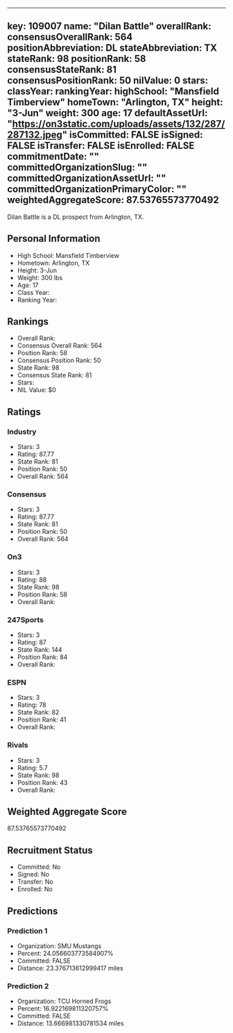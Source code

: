 ---
  key: 109007
  name: "Dilan Battle"
  overallRank: 
  consensusOverallRank: 564
  positionAbbreviation: DL
  stateAbbreviation: TX
  stateRank: 98
  positionRank: 58
  consensusStateRank: 81
  consensusPositionRank: 50
  nilValue: 0
  stars: 
  classYear: 
  rankingYear: 
  highSchool: "Mansfield Timberview"
  homeTown: "Arlington, TX"
  height: "3-Jun"
  weight: 300
  age: 17
  defaultAssetUrl: "https://on3static.com/uploads/assets/132/287/287132.jpeg"
  isCommitted: FALSE
  isSigned: FALSE
  isTransfer: FALSE
  isEnrolled: FALSE
  commitmentDate: ""
  committedOrganizationSlug: ""
  committedOrganizationAssetUrl: ""
  committedOrganizationPrimaryColor: ""
  weightedAggregateScore: 87.53765573770492
  ---
  
  Dilan Battle is a DL prospect from Arlington, TX.
  
  ## Personal Information
  - High School: Mansfield Timberview
  - Hometown: Arlington, TX
  - Height: 3-Jun
  - Weight: 300 lbs
  - Age: 17
  - Class Year: 
  - Ranking Year: 
  
  ## Rankings
  - Overall Rank: 
  - Consensus Overall Rank: 564
  - Position Rank: 58
  - Consensus Position Rank: 50
  - State Rank: 98
  - Consensus State Rank: 81
  - Stars: 
  - NIL Value: $0
  
  ## Ratings
  
  ### Industry
  - Stars: 3
  - Rating: 87.77
  - State Rank: 81
  - Position Rank: 50
  - Overall Rank: 564
  
  ### Consensus
  - Stars: 3
  - Rating: 87.77
  - State Rank: 81
  - Position Rank: 50
  - Overall Rank: 564
  
  ### On3
  - Stars: 3
  - Rating: 88
  - State Rank: 98
  - Position Rank: 58
  - Overall Rank: 
  
  ### 247Sports
  - Stars: 3
  - Rating: 87
  - State Rank: 144
  - Position Rank: 84
  - Overall Rank: 
  
  ### ESPN
  - Stars: 3
  - Rating: 78
  - State Rank: 82
  - Position Rank: 41
  - Overall Rank: 
  
  ### Rivals
  - Stars: 3
  - Rating: 5.7
  - State Rank: 98
  - Position Rank: 43
  - Overall Rank: 
  
  ## Weighted Aggregate Score
  87.53765573770492
  
  ## Recruitment Status
  - Committed: No
  - Signed: No
  - Transfer: No
  - Enrolled: No
  
  
  
  ## Predictions
  
  ### Prediction 1
  - Organization: SMU Mustangs
  - Percent: 24.056603773584907%
  - Committed: FALSE
  - Distance: 23.376713612999417 miles
  
  ### Prediction 2
  - Organization: TCU Horned Frogs
  - Percent: 16.922169811320757%
  - Committed: FALSE
  - Distance: 13.666981330781534 miles
  